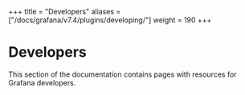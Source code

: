 +++
title = "Developers"
aliases = ["/docs/grafana/v7.4/plugins/developing/"]
weight = 190
+++

# Developers

This section of the documentation contains pages with resources for Grafana developers.
